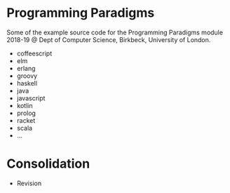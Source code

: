 # Programming Paradigms

Some of the example source code for the Programming Paradigms module 2018-19 @ Dept of Computer Science, 
Birkbeck, University of London.

+ coffeescript
+ elm
+ erlang
+ groovy
+ haskell
+ java
+ javascript
+ kotlin
+ prolog
+ racket
+ scala
+ ...

# Consolidation

+ Revision
